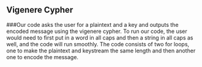 ## Vigenere Cypher
###Our code asks the user for a plaintext and a key and outputs the encoded message using the vigenere cypher. To run our code, the user would need to first put in a word in all caps and then a string in all caps as well, and the code will run smoothly. The code consists of two for loops, one to make the plaintext and keystream the same length and then another one to encode the message. 

